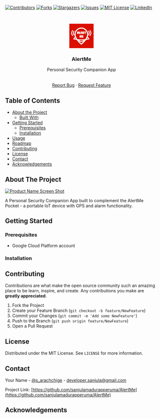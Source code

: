 
<!-- PROJECT ALERTME -->
<!--
*** This README uses markdown "reference style" links for readability.
*** Reference links are enclosed in brackets [ ] instead of parentheses ( ).
*** See the bottom of this document for the declaration of the reference variables
*** for contributors-url, forks-url, etc. This is an optional, concise syntax you may use.
*** https://www.markdownguide.org/basic-syntax/#reference-style-links
-->
[![Contributors][contributors-shield]][contributors-url]
[![Forks][forks-shield]][forks-url]
[![Stargazers][stars-shield]][stars-url]
[![Issues][issues-shield]][issues-url]
[![MIT License][license-shield]][license-url]
[![LinkedIn][linkedin-shield]][linkedin-url]



<!-- PROJECT LOGO -->
<br />
<p align="center">
  <a href="https://github.com/sanjulamadurapperuma/AlertMe">
    <img src="images/logo.png" alt="Logo" width="80" height="80">
  </a>

  <h3 align="center">AlertMe</h3>

  <p align="center">
    Personal Security Companion App
    <br />
    <!--<a href=""><strong>Explore the docs »</strong></a>-->
    <br />
    <br />
    <!--<a href="https://github.com/sanjulamadurapperuma/AlertMe">View Demo</a>-->
    <a href="https://github.com/sanjulamadurapperuma/AlertMe/issues">Report Bug</a>
    ·
    <a href="https://github.com/sanjulamadurapperuma/AlertMe/issues">Request Feature</a>
  </p>
</p>



<!-- TABLE OF CONTENTS -->
## Table of Contents

* [About the Project](#about-the-project)
  * [Built With](#built-with)
* [Getting Started](#getting-started)
  * [Prerequisites](#prerequisites)
  * [Installation](#installation)
* [Usage](#usage)
* [Roadmap](#roadmap)
* [Contributing](#contributing)
* [License](#license)
* [Contact](#contact)
* [Acknowledgements](#acknowledgements)



<!-- ABOUT THE PROJECT -->
## About The Project

[![Product Name Screen Shot][product-screenshot]](https://example.com)

A Personal Security Companion App built to complement the AlertMe Pocket - a portable IoT device with GPS and alarm functionality.

<!-- GETTING STARTED -->
## Getting Started

<!--This is an example of how you may give instructions on setting up your project locally.
To get a local copy up and running follow these simple example steps.-->

### Prerequisites

<!--This is an example of how to list things you need to use the software and how to install them.-->
* Google Cloud Platform account
<!--```sh
npm install npm@latest -g
```-->

### Installation

<!--
1. Get a free API Key at [https://example.com](https://example.com)
2. Clone the repo
```sh
git clone https://github.com/your_username_/Project-Name.git
```
3. Install NPM packages
```sh
npm install
```
4. Enter your API in `config.js`
```JS
const API_KEY = 'ENTER YOUR API';
```
-->



<!-- USAGE EXAMPLES -->
<!--
## Usage

Use this space to show useful examples of how a project can be used. Additional screenshots, code examples and demos work well in this space. You may also link to more resources.

_For more examples, please refer to the [Documentation](https://example.com)_


-->
<!-- ROADMAP -->
<!--
## Roadmap

See the [open issues](https://github.com/othneildrew/Best-README-Template/issues) for a list of proposed features (and known issues).

-->

<!-- CONTRIBUTING -->
## Contributing

Contributions are what make the open source community such an amazing place to be learn, inspire, and create. Any contributions you make are **greatly appreciated**.

1. Fork the Project
2. Create your Feature Branch (`git checkout -b feature/NewFeature`)
3. Commit your Changes (`git commit -m 'Add some NewFeature'`)
4. Push to the Branch (`git push origin feature/NewFeature`)
5. Open a Pull Request



<!-- LICENSE -->
## License

Distributed under the MIT License. See `LICENSE` for more information.



<!-- CONTACT -->
## Contact

Your Name - [@s_arachchige](https://twitter.com/s_arachchige) - developer.sanjula@gmail.com

Project Link: [https://github.com/sanjulamadurapperuma/AlertMe](https://github.com/sanjulamadurapperuma/AlertMe)



<!-- ACKNOWLEDGEMENTS -->
## Acknowledgements
<!--
* [GitHub Emoji Cheat Sheet](https://www.webpagefx.com/tools/emoji-cheat-sheet)
* [Img Shields](https://shields.io)
* [Choose an Open Source License](https://choosealicense.com)
* [GitHub Pages](https://pages.github.com)
* [Animate.css](https://daneden.github.io/animate.css)
* [Loaders.css](https://connoratherton.com/loaders)
* [Slick Carousel](https://kenwheeler.github.io/slick)
* [Smooth Scroll](https://github.com/cferdinandi/smooth-scroll)
* [Sticky Kit](http://leafo.net/sticky-kit)
* [JVectorMap](http://jvectormap.com)
* [Font Awesome](https://fontawesome.com)
-->




<!-- MARKDOWN LINKS & IMAGES -->
<!-- https://www.markdownguide.org/basic-syntax/#reference-style-links -->
[contributors-shield]: https://img.shields.io/github/contributors/sanjulamadurapperuma/AlertMe.svg?style=flat-square
[contributors-url]: https://github.com/sanjulamadurapperuma/AlertMe/graphs/contributors
[forks-shield]: https://img.shields.io/github/forks/sanjulamadurapperuma/AlertMe.svg?style=flat-square
[forks-url]: https://github.com/sanjulamadurapperuma/AlertMe/network/members
[stars-shield]: https://img.shields.io/github/stars/sanjulamadurapperuma/AlertMe.svg?style=flat-square
[stars-url]: https://github.com/sanjulamadurapperuma/AlertMe/stargazers
[issues-shield]: https://img.shields.io/github/issues/sanjulamadurapperuma/AlertMe.svg?style=flat-square
[issues-url]: https://github.com/sanjulamadurapperuma/AlertMe/issues
[license-shield]: https://img.shields.io/github/license/sanjulamadurapperuma/AlertMe.svg?style=flat-square
[license-url]: https://github.com/sanjulamadurapperuma/AlertMe/blob/master/LICENSE.txt
[linkedin-shield]: https://img.shields.io/badge/-LinkedIn-black.svg?style=flat-square&logo=linkedin&colorB=555
[linkedin-url]: https://www.linkedin.com/in/sanjula-madurapperuma/
[product-screenshot]: images/screenshot.png
